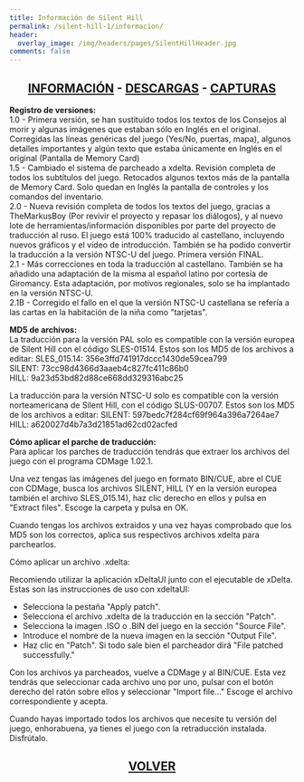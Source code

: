 ```yaml
---
title: Información de Silent Hill
permalink: /silent-hill-1/informacion/
header:
  overlay_image: /img/headers/pages/SilentHillHeader.jpg
comments: false
---
```

<h2 style="text-align: center;"><strong><a href="/silent-hill-1/informacion/">INFORMACIÓN</a> - <a href="/silent-hill-1/descargar/">DESCARGAS</a> - <a href="/silent-hill-1/capturas/">CAPTURAS</a></strong></h2>

**Registro de versiones:**  
1.0 - Primera versión, se han sustituido todos los textos de los Consejos al morir y algunas 
imágenes que estaban sólo en Inglés en el original. Corregidas las líneas genéricas del juego 
(Yes/No, puertas, mapa), algunos detalles importantes y algún texto que estaba únicamente en 
Inglés en el original (Pantalla de Memory Card)  
1.5 - Cambiado el sistema de parcheado a xdelta. Revisión completa de todos los subtítulos del 
juego. Retocados algunos textos más de la pantalla de Memory Card. Solo quedan en Inglés la 
pantalla de controles y los comandos del inventario.  
2.0 - Nueva revisión completa de todos los textos del juego, gracias a TheMarkusBoy (Por revivir 
el proyecto y repasar los diálogos), y al nuevo lote de herramientas/información disponibles por 
parte del proyecto de traducción al ruso. El juego está 100% traducido al castellano, incluyendo 
nuevos gráficos y el vídeo de introducción. También se ha podido convertir la traducción a la 
versión NTSC-U del juego. Primera versión FINAL.  
2.1 - Más correcciones en toda la traducción al castellano. También se ha añadido una adaptación 
de la misma al español latino por cortesía de Giromancy. 
Esta adaptación, por motivos regionales, solo se ha implantado en la versión NTSC-U.  
2.1B - Corregido el fallo en el que la versión NTSC-U castellana se refería a las cartas en la 
habitación de la niña como "tarjetas".

**MD5 de archivos:**  
La traducción para la versión PAL solo es compatible con la versión europea 
de Silent Hill con el código SLES-01514. Estos son los MD5 de los archivos 
a editar:
SLES_015.14: 356e3ffd741917dccc1430de59cea799  
SILENT: 73cc98d4366d3aaeb4c827fc411c86b0  
HILL: 9a23d53bd82d88ce668dd329316abc25  

La traducción para la versión NTSC-U solo es compatible con la versión 
norteamericana de Silent Hill, con el código SLUS-00707. Estos son los MD5 
de los archivos a editar:
SILENT: 597bedc7f284cf69f964a396a7264ae7  
HILL: a620027d4b7a3d21851ad62cd02acfed  

**Cómo aplicar el parche de traducción:**  
Para aplicar los parches de traducción tendrás que extraer los archivos del 
juego con el programa CDMage 1.02.1.

Una vez tengas las imágenes del juego en formato BIN/CUE, abre el CUE con 
CDMage, busca los archivos SILENT, HILL (Y en la versión europea también el 
archivo SLES_015.14), haz clic derecho en ellos y pulsa en "Extract files". 
Escoge la carpeta y pulsa en OK.

Cuando tengas los archivos extraidos y una vez hayas comprobado que los MD5 
son los correctos, aplica sus respectivos archivos xdelta para parchearlos.

Cómo aplicar un archivo .xdelta:

Recomiendo utilizar la aplicación xDeltaUI junto con el ejecutable de 
xDelta. Estas son las instrucciones de uso con xdeltaUI:
 - Selecciona la pestaña "Apply patch".  
 - Selecciona el archivo .xdelta de la traducción en la sección "Patch".  
 - Selecciona la imagen .ISO o .BIN del juego en la sección "Source File".  
 - Introduce el nombre de la nueva imagen en la sección "Output File".  
 - Haz clic en "Patch". Si todo sale bien el parcheador dirá "File patched 
   successfully."

Con los archivos ya parcheados, vuelve a CDMage y al BIN/CUE. Esta vez 
tendrás que seleccionar cada archivo uno por uno, pulsar con el botón 
derecho del ratón sobre ellos y seleccionar "Import file..." Escoge el 
archivo correspondiente y acepta.

Cuando hayas importado todos los archivos que necesite tu versión del juego, 
enhorabuena, ya tienes el juego con la retraducción instalada. Disfrútalo.

<h2 style="text-align: center;"><strong><a href="/silent-hill-1/">VOLVER</a></strong></h2>
<br>
<br>
<br>
